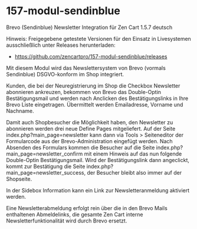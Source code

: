 # 157-modul-sendinblue
Brevo (Sendinblue) Newsletter Integration für Zen Cart 1.5.7 deutsch

Hinweis: 
Freigegebene getestete Versionen für den Einsatz in Livesystemen ausschließlich unter Releases herunterladen:
* https://github.com/zencartpro/157-modul-sendinblue/releases

Mit diesem Modul wird das Newslettersystem von Brevo (vormals Sendinblue) DSGVO-konform im Shop integriert. 

Kunden, die bei der Neuregistrierung im Shop die Checkbox Newsletter abonnieren ankreuzen, bekommen von Brevo das Double-Optin Bestätigungsmail und werden nach Anclicken des Bestätigungslinks in Ihre Brevo Liste eingetragen.
Übermittelt werden Emailadresse, Vorname und Nachname.

Damit auch Shopbesucher die Möglichkeit haben, den Newsletter zu abonnieren werden drei neue Define Pages mitgeliefert. Auf der Seite index.php?main_page=newsletter kann dann via Tools > Seiteneditor der Formularcode aus der Brevo-Administration eingefügt werden.
Nach Absenden des Formulars kommen die Besucher auf die Seite index.php?main_page=newsletter_confirm mit einem Hinweis auf das nun folgende Double-Optin Bestätigungsmail.
Wird der Bestätigungslink dann angeclickt, kommt zur Bestätigung die Seite index.php?main_page=newsletter_success, der Besucher bleibt also immer auf der Shopseite.

In der Sidebox Information kann ein Link zur Newsletteranmeldung aktiviert werden.

Eine Newsletterabmeldung erfolgt rein über die in den Brevo Mails enthaltenen Abmeldelinks, die gesamte Zen Cart interne Newsletterfunktionalität wird durch Brevo ersetzt.
